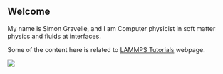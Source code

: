 ## Welcome

My name is Simon Gravelle, and I am Computer physicist in soft matter physics and fluids at interfaces. 

Some of the content here is related to [LAMMPS Tutorials](https://lammpstutorials.github.io/) webpage.



<a href="https://gitlab.com/sgravelle"><img src="https://img.shields.io/badge/GitLab-330F63?style=for-the-badge&logo=gitlab&logoColor=white
"></a>
